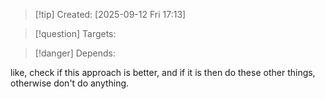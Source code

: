 
>[!tip] Created: [2025-09-12 Fri 17:13]

>[!question] Targets: 

>[!danger] Depends: 

like, check if this approach is better, and if it is then do these other things, otherwise don't do anything.